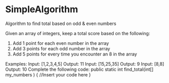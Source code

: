 # SimpleAlgorithm
Algorithm to find total based on odd &amp; even numbers

Given an array of integers, keep a total score based on the following:
1. Add 1 point for each even number in the array
2. Add 3 points for each odd number in the array
3. Add 5 points for every time you encounter an 8 in the array

Examples:
Input: [1,2,3,4,5]
Output: 11
Input: [15,25,35]
Output: 9
Input: [8,8]
Output: 10
Complete the following code:
public static int find_total(int[] my_numbers ) {
//Insert your code here
}
